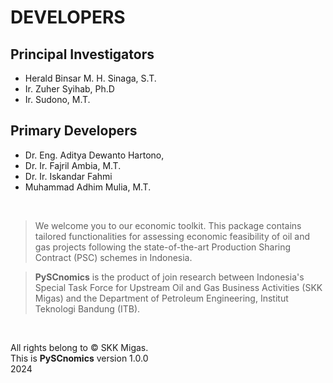 # DEVELOPERS

## Principal Investigators
- Herald Binsar M. H. Sinaga, S.T.
- Ir. Zuher Syihab, Ph.D
- Ir. Sudono, M.T.

## Primary Developers
- Dr. Eng. Aditya Dewanto Hartono, 
- Dr. Ir. Fajril Ambia, M.T.
- Dr. Ir. Iskandar Fahmi
- Muhammad Adhim Mulia, M.T.

<br>

> We welcome you to our economic toolkit.
> This package contains tailored functionalities for assessing economic feasibility of oil and gas projects
> following the state-of-the-art Production Sharing Contract (PSC) schemes in Indonesia.

> **PySCnomics** is the product of join research between Indonesia's Special Task Force for Upstream Oil and Gas Business Activities (SKK Migas) and the Department of Petroleum
> Engineering, Institut Teknologi Bandung (ITB). 

<br>

All rights belong to &copy; SKK Migas.<br>
This is **PySCnomics** version 1.0.0 <br>
2024
 